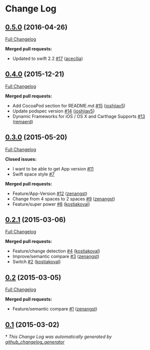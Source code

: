 # Change Log

## [0.5.0](https://github.com/zenangst/Versions/tree/0.5.0) (2016-04-26)
[Full Changelog](https://github.com/zenangst/Versions/compare/0.4.0...0.5.0)

**Merged pull requests:**

- Updated to swift 2.2 [\#17](https://github.com/zenangst/Versions/pull/17) ([acecilia](https://github.com/acecilia))

## [0.4.0](https://github.com/zenangst/Versions/tree/0.4.0) (2015-12-21)
[Full Changelog](https://github.com/zenangst/Versions/compare/0.3.0...0.4.0)

**Merged pull requests:**

- Add CocoaPod section for README.md [\#15](https://github.com/zenangst/Versions/pull/15) ([joshjiav5](https://github.com/joshjiav5))
- Update podspec version [\#14](https://github.com/zenangst/Versions/pull/14) ([joshjiav5](https://github.com/joshjiav5))
- Dynamic Frameworks for iOS / OS X and Carthage Supports [\#13](https://github.com/zenangst/Versions/pull/13) ([remaerd](https://github.com/remaerd))

## [0.3.0](https://github.com/zenangst/Versions/tree/0.3.0) (2015-05-20)
[Full Changelog](https://github.com/zenangst/Versions/compare/0.2.1...0.3.0)

**Closed issues:**

- I want to be able to get App version [\#11](https://github.com/zenangst/Versions/issues/11)
- Swift space style [\#7](https://github.com/zenangst/Versions/issues/7)

**Merged pull requests:**

- Feature/App-Version [\#12](https://github.com/zenangst/Versions/pull/12) ([zenangst](https://github.com/zenangst))
- Change from 4 spaces to 2 spaces [\#9](https://github.com/zenangst/Versions/pull/9) ([zenangst](https://github.com/zenangst))
- Feature/super power [\#8](https://github.com/zenangst/Versions/pull/8) ([kostiakoval](https://github.com/kostiakoval))

## [0.2.1](https://github.com/zenangst/Versions/tree/0.2.1) (2015-03-06)
[Full Changelog](https://github.com/zenangst/Versions/compare/0.2...0.2.1)

**Merged pull requests:**

- Feature/change detection [\#4](https://github.com/zenangst/Versions/pull/4) ([kostiakoval](https://github.com/kostiakoval))
- Improve/semantic compare [\#3](https://github.com/zenangst/Versions/pull/3) ([zenangst](https://github.com/zenangst))
- Switch [\#2](https://github.com/zenangst/Versions/pull/2) ([kostiakoval](https://github.com/kostiakoval))

## [0.2](https://github.com/zenangst/Versions/tree/0.2) (2015-03-05)
[Full Changelog](https://github.com/zenangst/Versions/compare/0.1...0.2)

**Merged pull requests:**

- Feature/semantic compare [\#1](https://github.com/zenangst/Versions/pull/1) ([zenangst](https://github.com/zenangst))

## [0.1](https://github.com/zenangst/Versions/tree/0.1) (2015-03-02)


\* *This Change Log was automatically generated by [github_changelog_generator](https://github.com/skywinder/Github-Changelog-Generator)*